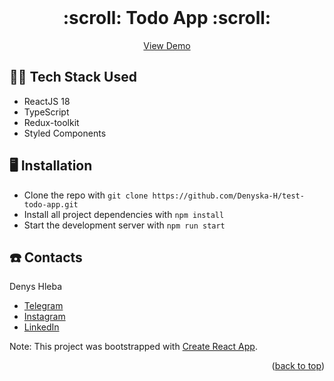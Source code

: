 <div id="top"></div>

<!-- Project name -->

<br />
<div align="center">

<h1 align="center">:scroll: Todo App :scroll:</h1>

  <p align="center">
    <a href="https://test-todo-app-peach.vercel.app/">View Demo</a>
  </p>
</div>

<!-- Technologies -->

## :technologist: Tech Stack Used

- ReactJS 18
- TypeScript
- Redux-toolkit
- Styled Components

<!-- Getting started -->

## :desktop_computer: Installation

- Clone the repo with `git clone https://github.com/Denyska-H/test-todo-app.git`
- Install all project dependencies with `npm install`
- Start the development server with `npm run start`

<!-- CONTACT -->

## :phone: Contacts

Denys Hleba

- [Telegram](https://t.me/realgemba)
- [Instagram](https://www.instagram.com/denys.life9)
- [LinkedIn](https://www.linkedin.com/in/denys-hleba-853326176/)

Note: This project was bootstrapped with [Create React App](https://github.com/facebook/create-react-app).

<p align="right">(<a href="#top">back to top</a>)</p>

